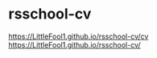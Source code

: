 # rsschool-cv
https://LittleFool1.github.io/rsschool-cv/cv
https://LittleFool1.github.io/rsschool-cv/